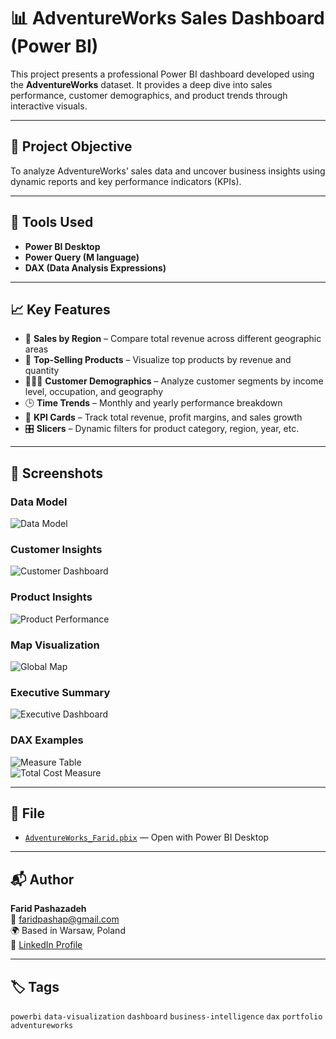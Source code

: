# 📊 **AdventureWorks Sales Dashboard (Power BI)**

This project presents a professional Power BI dashboard developed using the **AdventureWorks** dataset. It provides a deep dive into sales performance, customer demographics, and product trends through interactive visuals.

---

## 🧠 Project Objective

To analyze AdventureWorks’ sales data and uncover business insights using dynamic reports and key performance indicators (KPIs).

---

## 🔧 Tools Used

- **Power BI Desktop**
- **Power Query (M language)**
- **DAX (Data Analysis Expressions)**

---

## 📈 Key Features

- 📍 **Sales by Region** – Compare total revenue across different geographic areas  
- 🛒 **Top-Selling Products** – Visualize top products by revenue and quantity  
- 🧑‍🤝‍🧑 **Customer Demographics** – Analyze customer segments by income level, occupation, and geography  
- 🕒 **Time Trends** – Monthly and yearly performance breakdown  
- 📌 **KPI Cards** – Track total revenue, profit margins, and sales growth  
- 🎛️ **Slicers** – Dynamic filters for product category, region, year, etc.

---

## 📸 Screenshots

### Data Model  
![Data Model](screenshots/Model_view.png)

### Customer Insights  
![Customer Dashboard](screenshots/Customer_detail.png)

### Product Insights  
![Product Performance](screenshots/Product_detail.png)

### Map Visualization  
![Global Map](screenshots/Map.png)

### Executive Summary  
![Executive Dashboard](screenshots/Ecex_Dashboard.png)

### DAX Examples  
![Measure Table](screenshots/Measure_table.png)  
![Total Cost Measure](screenshots/Total_cost_measure.png)


---

## 📂 File

- [`AdventureWorks_Farid.pbix`](AdventureWorks_Farid.pbix) — Open with Power BI Desktop

---

## 📬 Author

**Farid Pashazadeh**  
📧 [faridpashap@gmail.com](mailto:faridpashap@gmail.com)  
🌍 Based in Warsaw, Poland  
🔗 [LinkedIn Profile](https://www.linkedin.com/in/farid-pasha/)

---

## 🏷️ Tags

`powerbi` `data-visualization` `dashboard` `business-intelligence` `dax` `portfolio` `adventureworks`
